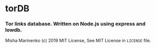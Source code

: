 # torDB 
### Tor links database. Written on Node.js using express and lowdb.

Misha Marinenko (c) 2019 MIT License, See MIT License in `LICENSE` file.
